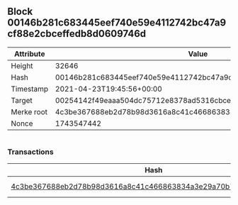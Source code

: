 ## Block 00146b281c683445eef740e59e4112742bc47a9cf88e2cbceffedb8d0609746d

Attribute | Value
--- | ---
Height | 32646
Hash | 00146b281c683445eef740e59e4112742bc47a9cf88e2cbceffedb8d0609746d
Timestamp | 2021-04-23T19:45:56+00:00
Target | 00254142f49eaaa504dc75712e8378ad5316cbcead634704b3734b6271167cc4
Merke root | 4c3be367688eb2d78b98d3616a8c41c466863834a3e29a70b746f5b076568165
Nonce | 1743547442

```

```

### Transactions

Hash | Amount
--- | ---
[4c3be367688eb2d78b98d3616a8c41c466863834a3e29a70b746f5b076568165](4c3be367688eb2d78b98d3616a8c41c466863834a3e29a70b746f5b076568165.md) | 10.00000000 SKEPTI 

